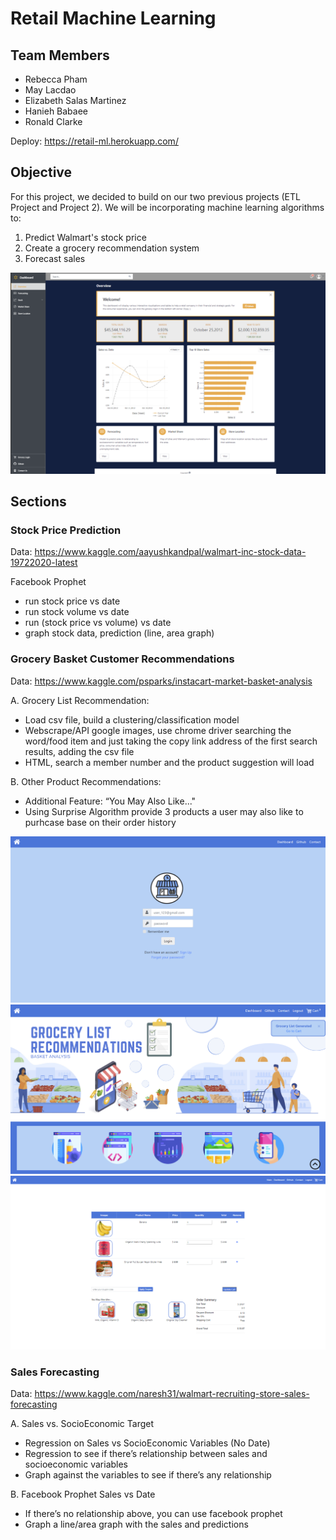 # Retail Machine Learning

## Team Members

- Rebecca Pham
- May Lacdao
- Elizabeth Salas Martinez
- Hanieh Babaee
- Ronald Clarke

Deploy: https://retail-ml.herokuapp.com/

## Objective

For this project, we decided to build on our two previous projects (ETL Project and Project 2). We will be incorporating machine learning algorithms to:

1. Predict Walmart's stock price
2. Create a grocery recommendation system
3. Forecast sales

![Dashboard](Notebook/Images/Screenshot_1.PNG)

## Sections

### Stock Price Prediction

Data: https://www.kaggle.com/aayushkandpal/walmart-inc-stock-data-19722020-latest

Facebook Prophet 

- run stock price vs date
- run stock volume vs date
- run (stock price vs volume) vs date
- graph stock data, prediction (line, area graph)

### Grocery Basket Customer Recommendations

Data: https://www.kaggle.com/psparks/instacart-market-basket-analysis

A. Grocery List Recommendation:

- Load csv file, build a clustering/classification model 
- Webscrape/API google images, use chrome driver searching the word/food item and just taking the copy link address of the first search results, adding the csv file 
- HTML, search a member number and the product suggestion will load 

B. Other Product Recommendations:

- Additional Feature: “You May Also Like..."
- Using Surprise Algorithm provide 3 products a user may also like to purhcase base on their order history

![Grocery Login](Notebook/Images/Screenshot_2.PNG)
![Grocery Landing](Notebook/Images/Screenshot_3.PNG)
![Grocery Cart](Notebook/Images/Screenshot_4.PNG)

### Sales Forecasting

Data: https://www.kaggle.com/naresh31/walmart-recruiting-store-sales-forecasting

A. Sales vs. SocioEconomic Target

- Regression on Sales vs SocioEconomic Variables (No Date)
- Regression to see if there’s relationship between sales and socioeconomic variables
- Graph against the variables to see if there’s any relationship

B. Facebook Prophet Sales vs Date

- If there’s no relationship above, you can use facebook prophet
- Graph a line/area graph with the sales and predictions
